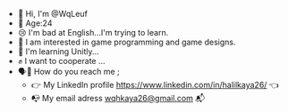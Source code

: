 - 👋 Hi, I'm @WqLeuf
- :boy: Age:24
- :cry: I'm bad at English...I'm trying to learn.
- 👀 I am interested in game programming and game designs.
- 🌱 I'm learning Unitly...
- :fist: I want to cooperate ...
- :speaking_head::loudspeaker: How do you reach me ;
   - :point_right: My LinkedIn profile https://www.linkedin.com/in/halilkaya26/ :point_left:
    - :mailbox_with_no_mail: My email adress wqhkaya26@gmail.com :mailbox_with_mail:



<!---
WqLeuf/WqLeuf is a ✨ special ✨ repository because its `README.md` (this file) appears on your GitHub profile.
You can click the Preview link to take a look at your changes.
--->
